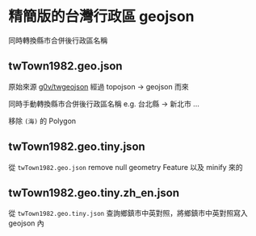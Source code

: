 # 精簡版的台灣行政區 geojson

同時轉換縣市合併後行政區名稱

## twTown1982.geo.json

原始來源 [g0v/twgeojson](https://github.com/g0v/twgeojson/blob/master/json/twTown1982.topo.json) 經過 topojson -> geojson 而來

同時手動轉換縣市合併後行政區名稱 e.g. 台北縣 -> 新北市 ...

移除 `(海)` 的 Polygon

## twTown1982.geo.tiny.json

從 `twTown1982.geo.json` remove null geometry Feature 以及 minify 來的

## twTown1982.geo.tiny.zh_en.json

從 `twTown1982.geo.tiny.json` 查詢鄉鎮市中英對照，將鄉鎮市中英對照寫入 geojson 內